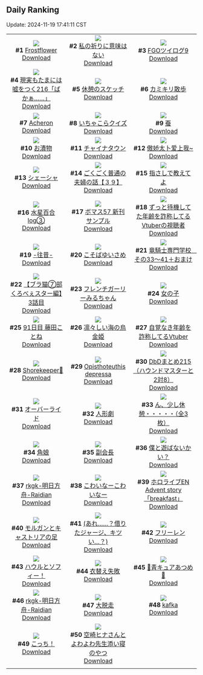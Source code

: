 ## Daily Ranking
Update: 2024-11-19 17:41:11 CST

|      |      |      |
| :----: | :----: | :----: |
| ![](https://i.pixiv.re/c/240x480/img-master/img/2024/11/17/00/30/14/124366833_p0_master1200.jpg)<br>**#1** [Frostflower](https://www.pixiv.net/artworks/124366833)<br>[Download](https://i.pixiv.re/img-original/img/2024/11/17/00/30/14/124366833_p0.png) | ![](https://i.pixiv.re/c/240x480/img-master/img/2024/11/17/17/27/45/124386467_p0_master1200.jpg)<br>**#2** [私の祈りに意味はない](https://www.pixiv.net/artworks/124386467)<br>[Download](https://i.pixiv.re/img-original/img/2024/11/17/17/27/45/124386467_p0.jpg) | ![](https://i.pixiv.re/c/240x480/img-master/img/2024/11/17/22/11/03/124396655_p0_master1200.jpg)<br>**#3** [FGOツイログ9](https://www.pixiv.net/artworks/124396655)<br>[Download](https://i.pixiv.re/img-original/img/2024/11/17/22/11/03/124396655_p0.jpg) |
| ![](https://i.pixiv.re/c/240x480/img-master/img/2024/11/17/18/33/53/124387428_p0_master1200.jpg)<br>**#4** [現実もたまには嘘をつく216「ばかぁ……」](https://www.pixiv.net/artworks/124387428)<br>[Download](https://i.pixiv.re/img-original/img/2024/11/17/18/33/53/124387428_p0.jpg) | ![](https://i.pixiv.re/c/240x480/img-master/img/2024/11/18/07/30/02/124409127_p0_master1200.jpg)<br>**#5** [休憩のスケッチ](https://www.pixiv.net/artworks/124409127)<br>[Download](https://i.pixiv.re/img-original/img/2024/11/18/07/30/02/124409127_p0.jpg) | ![](https://i.pixiv.re/c/240x480/img-master/img/2024/11/17/11/08/10/124377265_p0_master1200.jpg)<br>**#6** [カミキリ散歩](https://www.pixiv.net/artworks/124377265)<br>[Download](https://i.pixiv.re/img-original/img/2024/11/17/11/08/10/124377265_p0.jpg) |
| ![](https://i.pixiv.re/c/240x480/img-master/img/2024/11/17/01/07/02/124367988_p0_master1200.jpg)<br>**#7** [Acheron](https://www.pixiv.net/artworks/124367988)<br>[Download](https://i.pixiv.re/img-original/img/2024/11/17/01/07/02/124367988_p0.png) | ![](https://i.pixiv.re/c/240x480/img-master/img/2024/11/18/11/00/05/124411722_p0_master1200.jpg)<br>**#8** [いちゃこらクイズ](https://www.pixiv.net/artworks/124411722)<br>[Download](https://i.pixiv.re/img-original/img/2024/11/18/11/00/05/124411722_p0.jpg) | ![](https://i.pixiv.re/c/240x480/img-master/img/2024/11/18/00/02/17/124401446_p0_master1200.jpg)<br>**#9** [蚕](https://www.pixiv.net/artworks/124401446)<br>[Download](https://i.pixiv.re/img-original/img/2024/11/18/00/02/17/124401446_p0.png) |
| ![](https://i.pixiv.re/c/240x480/img-master/img/2024/11/18/20/30/01/124422732_p0_master1200.jpg)<br>**#10** [お漬物](https://www.pixiv.net/artworks/124422732)<br>[Download](https://i.pixiv.re/img-original/img/2024/11/18/20/30/01/124422732_p0.png) | ![](https://i.pixiv.re/c/240x480/img-master/img/2024/11/18/12/40/09/124413261_p0_master1200.jpg)<br>**#11** [チャイナタウン](https://www.pixiv.net/artworks/124413261)<br>[Download](https://i.pixiv.re/img-original/img/2024/11/18/12/40/09/124413261_p0.jpg) | ![](https://i.pixiv.re/c/240x480/img-master/img/2024/11/18/22/52/50/124384641_p0_master1200.jpg)<br>**#12** [傲娇太卜爱上我~](https://www.pixiv.net/artworks/124384641)<br>[Download](https://i.pixiv.re/img-original/img/2024/11/18/22/52/50/124384641_p0.png) |
| ![](https://i.pixiv.re/c/240x480/img-master/img/2024/11/17/15/18/31/124382999_p0_master1200.jpg)<br>**#13** [シェーシャ](https://www.pixiv.net/artworks/124382999)<br>[Download](https://i.pixiv.re/img-original/img/2024/11/17/15/18/31/124382999_p0.jpg) | ![](https://i.pixiv.re/c/240x480/img-master/img/2024/11/18/18/00/09/124418548_p0_master1200.jpg)<br>**#14** [ごくごく普通の夫婦の話【３９】](https://www.pixiv.net/artworks/124418548)<br>[Download](https://i.pixiv.re/img-original/img/2024/11/18/18/00/09/124418548_p0.jpg) | ![](https://i.pixiv.re/c/240x480/img-master/img/2024/11/17/18/33/17/124388597_p0_master1200.jpg)<br>**#15** [指さしで教えてよ](https://www.pixiv.net/artworks/124388597)<br>[Download](https://i.pixiv.re/img-original/img/2024/11/17/18/33/17/124388597_p0.png) |
| ![](https://i.pixiv.re/c/240x480/img-master/img/2024/11/17/00/30/45/124366869_p0_master1200.jpg)<br>**#16** [水星百合log③](https://www.pixiv.net/artworks/124366869)<br>[Download](https://i.pixiv.re/img-original/img/2024/11/17/00/30/45/124366869_p0.jpg) | ![](https://i.pixiv.re/c/240x480/img-master/img/2024/11/18/16/49/16/124417047_p0_master1200.jpg)<br>**#17** [ボマス57 新刊サンプル](https://www.pixiv.net/artworks/124417047)<br>[Download](https://i.pixiv.re/img-original/img/2024/11/18/16/49/16/124417047_p0.jpg) | ![](https://i.pixiv.re/c/240x480/img-master/img/2024/11/17/23/15/01/124399299_p0_master1200.jpg)<br>**#18** [ずっと待機してた年齢を詐称してるVtuberの視聴者](https://www.pixiv.net/artworks/124399299)<br>[Download](https://i.pixiv.re/img-original/img/2024/11/17/23/15/01/124399299_p0.png) |
| ![](https://i.pixiv.re/c/240x480/img-master/img/2024/11/18/00/00/18/124401183_p0_master1200.jpg)<br>**#19** [-往昔-](https://www.pixiv.net/artworks/124401183)<br>[Download](https://i.pixiv.re/img-original/img/2024/11/18/00/00/18/124401183_p0.jpg) | ![](https://i.pixiv.re/c/240x480/img-master/img/2024/11/17/00/25/15/124366605_p0_master1200.jpg)<br>**#20** [こそばゆいさめ](https://www.pixiv.net/artworks/124366605)<br>[Download](https://i.pixiv.re/img-original/img/2024/11/17/00/25/15/124366605_p0.jpg) | ![](https://i.pixiv.re/c/240x480/img-master/img/2024/11/18/21/02/26/124423860_p0_master1200.jpg)<br>**#21** [竜騎士専門学校　その33～41＋おまけ](https://www.pixiv.net/artworks/124423860)<br>[Download](https://i.pixiv.re/img-original/img/2024/11/18/21/02/26/124423860_p0.jpg) |
| ![](https://i.pixiv.re/c/240x480/img-master/img/2024/11/18/18/56/36/124420042_p0_master1200.jpg)<br>**#22** [【ブラ猫⑦部 くろべぇスター編】3話目](https://www.pixiv.net/artworks/124420042)<br>[Download](https://i.pixiv.re/img-original/img/2024/11/18/18/56/36/124420042_p0.jpg) | ![](https://i.pixiv.re/c/240x480/img-master/img/2024/11/17/00/08/30/124365999_p0_master1200.jpg)<br>**#23** [フレンチガーリーみるちゃん](https://www.pixiv.net/artworks/124365999)<br>[Download](https://i.pixiv.re/img-original/img/2024/11/17/00/08/30/124365999_p0.jpg) | ![](https://i.pixiv.re/c/240x480/img-master/img/2024/11/17/07/02/49/124373474_p0_master1200.jpg)<br>**#24** [女の子](https://www.pixiv.net/artworks/124373474)<br>[Download](https://i.pixiv.re/img-original/img/2024/11/17/07/02/49/124373474_p0.png) |
| ![](https://i.pixiv.re/c/240x480/img-master/img/2024/11/17/22/14/37/124396812_p0_master1200.jpg)<br>**#25** [91日目 藤田ことね](https://www.pixiv.net/artworks/124396812)<br>[Download](https://i.pixiv.re/img-original/img/2024/11/17/22/14/37/124396812_p0.png) | ![](https://i.pixiv.re/c/240x480/img-master/img/2024/11/17/10/05/39/124376082_p0_master1200.jpg)<br>**#26** [凛々しい海の烏金姫](https://www.pixiv.net/artworks/124376082)<br>[Download](https://i.pixiv.re/img-original/img/2024/11/17/10/05/39/124376082_p0.jpg) | ![](https://i.pixiv.re/c/240x480/img-master/img/2024/11/18/21/11/47/124424170_p0_master1200.jpg)<br>**#27** [自覚なき年齢を詐称してるVtuber](https://www.pixiv.net/artworks/124424170)<br>[Download](https://i.pixiv.re/img-original/img/2024/11/18/21/11/47/124424170_p0.png) |
| ![](https://i.pixiv.re/c/240x480/img-master/img/2024/11/18/01/03/11/124403706_p0_master1200.jpg)<br>**#28** [Shorekeeper🦋](https://www.pixiv.net/artworks/124403706)<br>[Download](https://i.pixiv.re/img-original/img/2024/11/18/01/03/11/124403706_p0.jpg) | ![](https://i.pixiv.re/c/240x480/img-master/img/2024/11/17/00/30/06/124366807_p0_master1200.jpg)<br>**#29** [Opisthoteuthis depressa](https://www.pixiv.net/artworks/124366807)<br>[Download](https://i.pixiv.re/img-original/img/2024/11/17/00/30/06/124366807_p0.png) | ![](https://i.pixiv.re/c/240x480/img-master/img/2024/11/17/02/07/38/124369496_p0_master1200.jpg)<br>**#30** [DbDまとめ215（ハウンドマスターと2対8）](https://www.pixiv.net/artworks/124369496)<br>[Download](https://i.pixiv.re/img-original/img/2024/11/17/02/07/38/124369496_p0.png) |
| ![](https://i.pixiv.re/c/240x480/img-master/img/2024/11/17/13/29/10/124380531_master1200.jpg)<br>**#31** [オーバーライド](https://www.pixiv.net/artworks/124380531)<br>[Download](https://www.pixiv.net/artworks/124380531) | ![](https://i.pixiv.re/c/240x480/img-master/img/2024/11/18/10/17/35/124411163_p0_master1200.jpg)<br>**#32** [人形劇](https://www.pixiv.net/artworks/124411163)<br>[Download](https://i.pixiv.re/img-original/img/2024/11/18/10/17/35/124411163_p0.jpg) | ![](https://i.pixiv.re/c/240x480/img-master/img/2024/11/17/08/00/09/124374189_p0_master1200.jpg)<br>**#33** [ん、少し休憩・・・・・（全3枚）](https://www.pixiv.net/artworks/124374189)<br>[Download](https://i.pixiv.re/img-original/img/2024/11/17/08/00/09/124374189_p0.jpg) |
| ![](https://i.pixiv.re/c/240x480/img-master/img/2024/11/17/00/03/11/124365671_p0_master1200.jpg)<br>**#34** [角娘](https://www.pixiv.net/artworks/124365671)<br>[Download](https://i.pixiv.re/img-original/img/2024/11/17/00/03/11/124365671_p0.jpg) | ![](https://i.pixiv.re/c/240x480/img-master/img/2024/11/17/00/00/44/124365449_p0_master1200.jpg)<br>**#35** [副会長](https://www.pixiv.net/artworks/124365449)<br>[Download](https://i.pixiv.re/img-original/img/2024/11/17/00/00/44/124365449_p0.jpg) | ![](https://i.pixiv.re/c/240x480/img-master/img/2024/11/17/00/12/11/124366167_p0_master1200.jpg)<br>**#36** [僕と遊ばないかい？](https://www.pixiv.net/artworks/124366167)<br>[Download](https://i.pixiv.re/img-original/img/2024/11/17/00/12/11/124366167_p0.jpg) |
| ![](https://i.pixiv.re/c/240x480/img-master/img/2024/11/17/00/49/13/124367471_p0_master1200.jpg)<br>**#37** [rkgk-明日方舟-Raidian](https://www.pixiv.net/artworks/124367471)<br>[Download](https://i.pixiv.re/img-original/img/2024/11/17/00/49/13/124367471_p0.png) | ![](https://i.pixiv.re/c/240x480/img-master/img/2024/11/17/08/41/07/124374733_p0_master1200.jpg)<br>**#38** [こわいなーこわいなー](https://www.pixiv.net/artworks/124374733)<br>[Download](https://i.pixiv.re/img-original/img/2024/11/17/08/41/07/124374733_p0.jpg) | ![](https://i.pixiv.re/c/240x480/img-master/img/2024/11/18/06/16/49/124408215_p0_master1200.jpg)<br>**#39** [ホロライブEN  Advent story「breakfast」](https://www.pixiv.net/artworks/124408215)<br>[Download](https://i.pixiv.re/img-original/img/2024/11/18/06/16/49/124408215_p0.jpg) |
| ![](https://i.pixiv.re/c/240x480/img-master/img/2024/11/17/18/05/51/124387742_p0_master1200.jpg)<br>**#40** [モルガンとキャストリアの足](https://www.pixiv.net/artworks/124387742)<br>[Download](https://i.pixiv.re/img-original/img/2024/11/17/18/05/51/124387742_p0.png) | ![](https://i.pixiv.re/c/240x480/img-master/img/2024/11/18/17/08/59/124417500_p0_master1200.jpg)<br>**#41** [(あれ……？借りたジャージ、キツい…？)](https://www.pixiv.net/artworks/124417500)<br>[Download](https://i.pixiv.re/img-original/img/2024/11/18/17/08/59/124417500_p0.jpg) | ![](https://i.pixiv.re/c/240x480/img-master/img/2024/11/18/00/00/43/124401279_p0_master1200.jpg)<br>**#42** [フリーレン](https://www.pixiv.net/artworks/124401279)<br>[Download](https://i.pixiv.re/img-original/img/2024/11/18/00/00/43/124401279_p0.png) |
| ![](https://i.pixiv.re/c/240x480/img-master/img/2024/11/18/21/22/59/124424509_p0_master1200.jpg)<br>**#43** [ハウルとソフィー！](https://www.pixiv.net/artworks/124424509)<br>[Download](https://i.pixiv.re/img-original/img/2024/11/18/21/22/59/124424509_p0.png) | ![](https://i.pixiv.re/c/240x480/img-master/img/2024/11/18/12/19/37/124412922_p0_master1200.jpg)<br>**#44** [衣替え失敗](https://www.pixiv.net/artworks/124412922)<br>[Download](https://i.pixiv.re/img-original/img/2024/11/18/12/19/37/124412922_p0.jpg) | ![](https://i.pixiv.re/c/240x480/img-master/img/2024/11/17/08/46/14/124374786_p0_master1200.jpg)<br>**#45** [💙青キュアあつめ💙](https://www.pixiv.net/artworks/124374786)<br>[Download](https://i.pixiv.re/img-original/img/2024/11/17/08/46/14/124374786_p0.png) |
| ![](https://i.pixiv.re/c/240x480/img-master/img/2024/11/17/08/17/42/124374426_p0_master1200.jpg)<br>**#46** [rkgk-明日方舟-Raidian](https://www.pixiv.net/artworks/124374426)<br>[Download](https://i.pixiv.re/img-original/img/2024/11/17/08/17/42/124374426_p0.png) | ![](https://i.pixiv.re/c/240x480/img-master/img/2024/11/17/18/35/23/124388672_p0_master1200.jpg)<br>**#47** [大脱走](https://www.pixiv.net/artworks/124388672)<br>[Download](https://i.pixiv.re/img-original/img/2024/11/17/18/35/23/124388672_p0.jpg) | ![](https://i.pixiv.re/c/240x480/img-master/img/2024/11/17/00/00/27/124365376_p0_master1200.jpg)<br>**#48** [kafka](https://www.pixiv.net/artworks/124365376)<br>[Download](https://i.pixiv.re/img-original/img/2024/11/17/00/00/27/124365376_p0.png) |
| ![](https://i.pixiv.re/c/240x480/img-master/img/2024/11/17/15/04/11/124382665_p0_master1200.jpg)<br>**#49** [こっち！](https://www.pixiv.net/artworks/124382665)<br>[Download](https://i.pixiv.re/img-original/img/2024/11/17/15/04/11/124382665_p0.png) | ![](https://i.pixiv.re/c/240x480/img-master/img/2024/11/17/15/10/39/124382810_p0_master1200.jpg)<br>**#50** [空崎ヒナさんとよわよわ先生添い寝のやつ](https://www.pixiv.net/artworks/124382810)<br>[Download](https://i.pixiv.re/img-original/img/2024/11/17/15/10/39/124382810_p0.png) |
|      |
